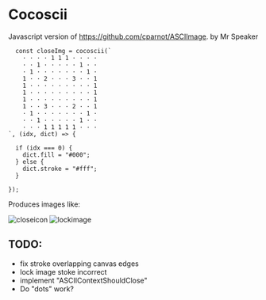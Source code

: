 # Cocoscii

Javascript version of https://github.com/cparnot/ASCIImage.
by Mr Speaker

      const closeImg = cocoscii(`
        · · · · 1 1 1 · · · ·
        · · 1 · · · · · 1 · ·
        · 1 · · · · · · · 1 ·
        1 · · 2 · · · 3 · · 1
        1 · · · · · · · · · 1
        1 · · · · · · · · · 1
        1 · · · · · · · · · 1
        1 · · 3 · · · 2 · · 1
        · 1 · · · · · · · 1 ·
        · · 1 · · · · · 1 · ·
        · · · 1 1 1 1 1 · · ·
    `, (idx, dict) => {

      if (idx === 0) {
        dict.fill = "#000";
      } else {
        dict.stroke = "#fff";
      }

    });
    
Produces images like:

![closeicon](https://cloud.githubusercontent.com/assets/129330/6765643/432159c6-cfc0-11e4-80e5-5c7e2071b0a1.png)
![lockimage](https://cloud.githubusercontent.com/assets/129330/6765644/452c24da-cfc0-11e4-8b56-c6eccb8f2116.png)

## TODO:

* fix stroke overlapping canvas edges
* lock image stoke incorrect
* implement "ASCIIContextShouldClose"
* Do "dots" work?
